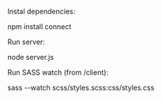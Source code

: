 Instal dependencies:

npm install connect

Run server:

node server.js

Run SASS watch (from /client):

sass --watch scss/styles.scss:css/styles.css